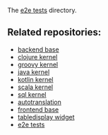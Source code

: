 ﻿<!--
    Copyright 2020 TWO SIGMA OPEN SOURCE, LLC

    Licensed under the Apache License, Version 2.0 (the "License");
    you may not use this file except in compliance with the License.
    You may obtain a copy of the License at

           http://www.apache.org/licenses/LICENSE-2.0

    Unless required by applicable law or agreed to in writing, software
    distributed under the License is distributed on an "AS IS" BASIS,
    WITHOUT WARRANTIES OR CONDITIONS OF ANY KIND, either express or implied.
    See the License for the specific language governing permissions and
    limitations under the License.
-->

The [e2e tests](https://github.com/ssadedin/beakerx_tests/tree/master/autotests) directory.

## Related repositories:
* [backend base](https://github.com/ssadedin/beakerx_kernel_base)
* [clojure kernel](https://github.com/twosigma/beakerx_kernel_clojure)
* [groovy kernel](https://github.com/ssadedin/beakerx_kernel_groovy)
* [java kernel](https://github.com/twosigma/beakerx_kernel_java)
* [kotlin kernel](https://github.com/twosigma/beakerx_kernel_kotlin)
* [scala kernel](https://github.com/twosigma/beakerx_kernel_scala)
* [sql kernel](https://github.com/twosigma/beakerx_kernel_sql)
* [autotranslation](https://github.com/ssadedin/beakerx_kernel_autotranslation)
* [frontend base](https://github.com/twosigma/beakerx_base)
* [tabledisplay widget](https://github.com/ssadedin/beakerx_tabledisplay)
* [e2e tests](https://github.com/ssadedin/beakerx_tests)
